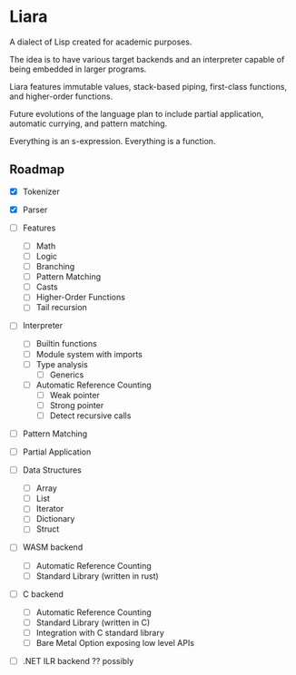# Liara
A dialect of Lisp created for academic purposes. 

The idea is to have various target backends and an interpreter capable of being embedded in larger programs.

Liara features immutable values, stack-based piping, first-class functions, and higher-order functions.

Future evolutions of the language plan to include partial application, automatic currying, and pattern matching.

Everything is an s-expression. Everything is a function.

## Roadmap
- [x] Tokenizer
- [x] Parser
- [ ] Features
  - [ ] Math
  - [ ] Logic
  - [ ] Branching
  - [ ] Pattern Matching
  - [ ] Casts
  - [ ] Higher-Order Functions
  - [ ] Tail recursion
- [ ] Interpreter
  - [ ] Builtin functions
  - [ ] Module system with imports
  - [ ] Type analysis
    - [ ] Generics
  - [ ] Automatic Reference Counting
    - [ ] Weak pointer
    - [ ] Strong pointer
    - [ ] Detect recursive calls
- [ ] Pattern Matching
- [ ] Partial Application
- [ ] Data Structures
  - [ ] Array
  - [ ] List
  - [ ] Iterator
  - [ ] Dictionary
  - [ ] Struct
- [ ] WASM backend
  - [ ] Automatic Reference Counting
  - [ ] Standard Library (written in rust)
- [ ] C backend
  - [ ] Automatic Reference Counting
  - [ ] Standard Library (written in C)
  - [ ] Integration with C standard library
  - [ ] Bare Metal Option exposing low level APIs
- [ ] .NET ILR backend ?? possibly

